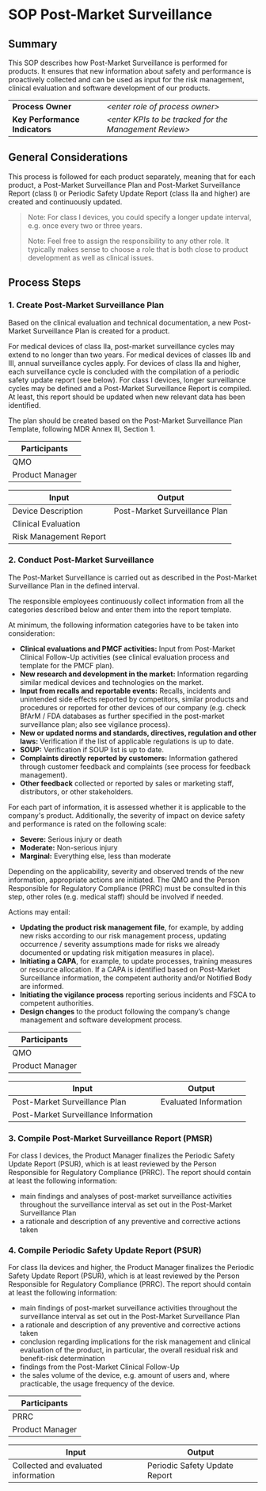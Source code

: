 # SOP Post-Market Surveillance

## Summary

This SOP describes how Post-Market Surveillance is performed for products. It ensures that new information
about safety and performance is proactively collected and can be used as input for the risk management,
clinical evaluation and software development of our products.

|                                |                                                          |
|--------------------------------|----------------------------------------------------------|
| **Process Owner**              | *\<enter role of process owner\>*                        |
| **Key Performance Indicators** | *\<enter KPIs to be tracked for the Management Review\>* |

## General Considerations

This process is followed for each product separately, meaning that for each product, a Post-Market
Surveillance Plan and Post-Market Surveillance Report (class I) or Periodic Safety Update Report (class IIa and higher) are created and continuously updated.

> Note: For class I devices, you could specify a longer update interval, e.g. once every two or three years.
>
> Note: Feel free to assign the responsibility to any other role. It typically makes sense to choose a role
> that is both close to product development as well as clinical issues.


## Process Steps

### 1. Create Post-Market Surveillance Plan

Based on the clinical evaluation and technical documentation, a new Post-Market Surveillance Plan is created
for a product.

For medical devices of class IIa, post-market surveillance cycles may extend to no longer than two years. For medical devices of classes IIb and III, annual surveillance cycles apply. For devices of class IIa and higher, each surveillance cycle is concluded with the compilation of a periodic safety update report (see below). For class I devices, longer surveillance cycles may be defined and a Post-Market Surveillance Report is compiled. At least, this report should be updated when new relevant data has been identified.

The plan should be created based on the Post-Market Surveillance Plan Template, following MDR Annex III, Section 1.

| Participants    |
|-----------------|
| QMO             |
| Product Manager |

| Input                  | Output                        |
|------------------------|-------------------------------|
| Device Description     | Post-Market Surveillance Plan |
| Clinical Evaluation    |                               |
| Risk Management Report |                               |

### 2. Conduct Post-Market Surveillance

The Post-Market Surveillance is carried out as described in the Post-Market Surveillance Plan in the defined
interval.

The responsible employees continuously collect information from all the categories described below and
enter them into the report template.

At minimum, the following information categories have to be taken into consideration:

 * **Clinical evaluations and PMCF activities:** Input from Post-Market Clinical Follow-Up activities (see clinical evaluation process and template for the PMCF plan).
 * **New research and development in the market:** Information regarding similar medical devices and
   technologies on the market.
 * **Input from recalls and reportable events:** Recalls, incidents and unintended side effects reported by
   competitors, similar products and procedures or reported for other devices of our company (e.g. check BfArM
   / FDA databases as further specified in the post-market surveillance plan; also see vigilance process).
 * **New or updated norms and standards, directives, regulation and other laws:** Verification if the list of
   applicable regulations is up to date.
 * **SOUP:** Verification if SOUP list is up to date.
 * **Complaints directly reported by customers:** Information gathered through customer feedback and
   complaints (see process for feedback management).
 * **Other feedback** collected or reported by sales or marketing staff, distributors, or other stakeholders.

For each part of information, it is assessed whether it is applicable to the company's product. Additionally,
the severity of impact on device safety and performance is rated on the following scale:

 * **Severe:** Serious injury or death
 * **Moderate:** Non-serious injury
 * **Marginal:** Everything else, less than moderate

Depending on the applicability, severity and observed trends of the new information, appropriate actions are
initiated. The QMO and the Person Responsible for Regulatory Compliance (PRRC) must be consulted in this step, other roles (e.g. medical
staff) should be involved if needed.

Actions may entail:

 * **Updating the product risk management file**, for example, by adding new risks according to our risk
   management process, updating occurrence / severity assumptions made for risks we already documented or
   updating risk mitigation measures in place).
 * **Initiating a CAPA**, for example, to update processes, training measures or resource allocation. If a CAPA is identified based on Post-Market Surceillance information, the competent authority and/or Notified Body are informed.
 * **Initiating the vigilance process** reporting serious incidents and FSCA to competent authorities.
 * **Design changes** to the product following the company’s change management and software development process.

| Participants    |
|-----------------|
| QMO             |
| Product Manager |

| Input                                | Output                |
|--------------------------------------|-----------------------|
| Post-Market Surveillance Plan        | Evaluated Information |
| Post-Market Surveillance Information |                       |


### 3. Compile Post-Market Surveillance Report (PMSR)

For class I devices, the Product Manager finalizes the Periodic Safety Update Report (PSUR), which is at least reviewed by the Person Responsible for Regulatory Compliance (PRRC). The report should contain at least the following information:
   * main findings and analyses of post-market surveillance activities throughout the surveillance interval as set out in the Post-Market Surveillance Plan
   * a rationale and description of any preventive and corrective actions taken


### 4. Compile Periodic Safety Update Report (PSUR)

For class IIa devices and higher, the Product Manager finalizes the Periodic Safety Update Report (PSUR), which is at least reviewed by the
Person Responsible for Regulatory Compliance (PRRC). The report should contain at least the following information:

   * main findings of post-market surveillance activities throughout the surveillance interval as set out in the Post-Market Surveillance Plan
   * a rationale and description of any preventive and corrective actions taken
   * conclusion regarding implications for the risk management and clinical evaluation of the product, in particular, the overall residual risk and benefit-risk determination
   * findings from the Post-Market Clinical Follow-Up
   * the sales volume of the device, e.g. amount of users and, where practicable, the usage frequency of the device.


| Participants    |
|-----------------|
| PRRC            |
| Product Manager |

| Input                               | Output                        |
|-------------------------------------|-------------------------------|
| Collected and evaluated information | Periodic Safety Update Report |
